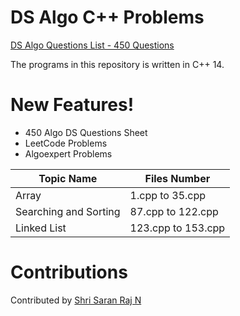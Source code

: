 # DS Algo C++ Problems
[DS Algo Questions List - 450 Questions](https://docs.google.com/spreadsheets/d/1CmPe6HkF-P1yHM9HmWnwxpwtYOTI5MeK/edit#gid=718818408)

The programs in this repository is written in C++ 14.

# New Features!
  - 450 Algo DS Questions Sheet
  - LeetCode Problems
  - Algoexpert Problems


| Topic Name | Files Number |
| ------ | ------ |
| Array | 1.cpp to 35.cpp |
| Searching and Sorting | 87.cpp to 122.cpp |
| Linked List | 123.cpp to 153.cpp |

# Contributions
Contributed by [Shri Saran Raj N](https://linkedin.com/in/saranrajshri)
